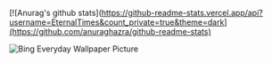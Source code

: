[![Anurag's github stats](https://github-readme-stats.vercel.app/api?username=EternalTimes&count_private=true&theme=dark](https://github.com/anuraghazra/github-readme-stats)

![Bing Everyday Wallpaper Picture](https://uploadbeta.com/api/pictures/random/?key=BingEverydayWallpaperPicture)
